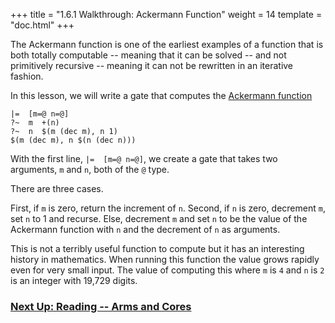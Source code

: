 +++
title = "1.6.1 Walkthrough: Ackermann Function"
weight = 14
template = "doc.html"
+++

The Ackermann function is one of the earliest examples of a function that is both totally computable -- meaning that it can be solved -- and not primitively recursive -- meaning it can not be rewritten in an iterative fashion.

In this lesson, we will write a gate that computes the [Ackermann function](https://en.wikipedia.org/wiki/Ackermann_function)

 ```
|=  [m=@ n=@]
?~  m  +(n)
?~  n  $(m (dec m), n 1)
$(m (dec m), n $(n (dec n)))
```

With the first line, `|=  [m=@ n=@]`, we create a gate that takes two arguments, `m` and `n`, both of the `@` type.



There are three cases.

First, if `m` is zero, return the increment of `n`.
Second, if `n` is zero, decrement `m`, set `n` to 1 and recurse.
Else, decrement `m` and set `n` to be the value of the Ackermann function with `n` and the decrement of `n` as arguments.

This is not a terribly useful function to compute but it has an interesting history in mathematics. When running this function the value grows rapidly even for very small input. The value of computing this where `m` is `4` and `n` is `2` is an integer with 19,729 digits.


### [Next Up: Reading -- Arms and Cores](../arms-and-cores)
